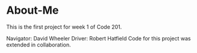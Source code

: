 # About-Me
This is the first project for week 1 of Code 201.

Navigator: David Wheeler
Driver: Robert Hatfield
Code for this project was extended in collaboration.
